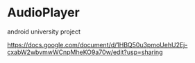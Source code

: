 # AudioPlayer
android
university project

https://docs.google.com/document/d/1HBQ50u3pmoUehU2Ej-cxabW2wbvmwWCnpMheKO9a70w/edit?usp=sharing
